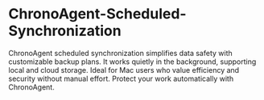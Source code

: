 # ChronoAgent-Scheduled-Synchronization
ChronoAgent scheduled synchronization simplifies data safety with customizable backup plans. It works quietly in the background, supporting local and cloud storage. Ideal for Mac users who value efficiency and security without manual effort. Protect your work automatically with ChronoAgent.
